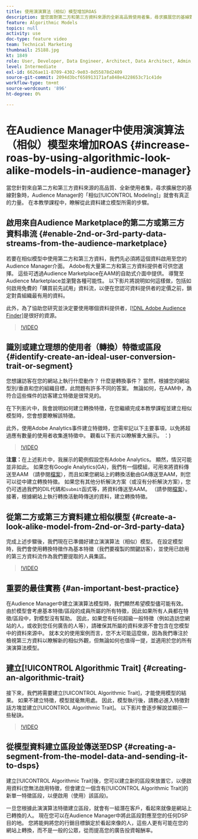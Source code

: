 ```yaml
---
title: 使用演演算法（相似）模型增加ROAS
description: 當您面對第二方和第三方資料來源的全新高品質使用者集，尋求擴展您的基線對象時，Audience Manager類似建模的真正功能就來了。 在本教學課程中，瞭解從此資料建立模型的步驟。
feature: Algorithmic Models
topics: null
activity: use
doc-type: feature video
team: Technical Marketing
thumbnail: 25188.jpg
kt: 1849
role: User, Developer, Data Engineer, Architect, Data Architect, Admin, Leader
level: Intermediate
exl-id: 6626ae11-8709-4302-9e03-0d55878d2409
source-git-commit: 2094d3bcf658913171afa848e4228653c71c41de
workflow-type: tm+mt
source-wordcount: '896'
ht-degree: 0%

---
```


# 在Audience Manager中使用演演算法（相似）模型來增加ROAS {#increase-roas-by-using-algorithmic-look-alike-models-in-audience-manager}

當您針對來自第二方和第三方資料來源的高品質、全新使用者集，尋求擴展您的基線對象時，Audience Manager的「相似[!UICONTROL Modeling]」就會有真正的力量。 在本教學課程中，瞭解從此資料建立模型所需的步驟。

## 啟用來自Audience Marketplace的第二方或第三方資料串流 {#enable-2nd-or-3rd-party-data-streams-from-the-audience-marketplace}

若要在相似模型中使用第二方和第三方資料，我們先必須將這個資料啟用至您的Audience Manager介面。 Adobe有大量第二方和第三方資料提供者可供您選擇。 這些可透過Audience Marketplace在AAM的自助式介面中提供。 導覽至Audience Marketplace並瀏覽各種可能性。 以下影片將說明如何這樣做，包括如何啟用免費的「購買前先試用」資料流，以便在您認可資料提供者的定價之前，鎖定對貴組織最有用的資料。

此外，為了協助您研究並決定要使用哪個資料提供者，[[!DNL Adobe Audience Finder]](https://www.adobe-audience-finder.com/)是很好的資源。

>[!VIDEO](https://video.tv.adobe.com/v/25188/?quality=12)

## 識別或建立理想的使用者（轉換）特徵或區段 {#identify-create-an-ideal-user-conversion-trait-or-segment}

您想讓訪客在您的網站上執行什麼動作？ 什麼是轉換事件？ 當然，根據您的網站型別/垂直和您的組織目標，此問題有許多不同的答案。 無論如何，在AAM中，為符合這些條件的訪客建立特徵是很常見的。

在下列影片中，我會說明如何建立轉換特徵，在您繼續完成本教學課程並建立相似模型時，您會想要瞭解該特徵。

此外，使用Adobe Analytics事件建立特徵時，您需牢記以下主要事項，以免將超過應有數量的使用者收集進特徵中。 觀看以下影片以瞭解重大展示。 ：)

>[!VIDEO](https://video.tv.adobe.com/v/23431/?quality=12)

**注意：**&#x200B;在上述影片中，我展示的範例假設您有Adobe Analytics。 顯然，情況可能並非如此。 如果您有Google Analytics(GA)，我們有一個模組，可用來將資料傳送至AAM （請參閱[檔案](https://experienceleague.adobe.com/docs/audience-manager/user-guide/dil-api/dil-modules.html)），而且如果您網站上的轉換活動由GA傳送至AAM，則您可以從中建立轉換特徵。 如果您有其他分析解決方案（或沒有分析解決方案），您仍可透過我們的DIL代碼和`submit`函式等，將資料傳送至AAM。 （請參閱[檔案](https://experienceleague.adobe.com/docs/audience-manager/user-guide/dil-api/dil-overview.html)）。 接著，根據網站上執行轉換活動時傳送的資料，建立轉換特徵。

## 從第二方或第三方資料建立相似模型 {#create-a-look-alike-model-from-2nd-or-3rd-party-data}

完成上述步驟後，我們現在已準備好建立演演算法（相似）模型。 在設定模型時，我們會使用轉換特徵作為基本特徵（我們要複製的關鍵訪客），並使用已啟用的第三方資料流作為我們要提取的人員集區。

>[!VIDEO](https://video.tv.adobe.com/v/25190/?quality-12)

## 重要的最佳實務 {#an-important-best-practice}

在Audience Manager中建立演演算法模型時，我們顯然希望模型儘可能有效。 由於模型會考慮基本特徵/區段的成員所屬的所有特徵，因此如果所有人員都在特徵/區段中，對模型沒有幫助。 因此，如果您有任何超級一般特徵（例如造訪您網站的人，或收到您任何廣告的人等），請確保其所屬的資料來源不會包含在您模型中的資料來源中。 就本文的使用案例而言，您不太可能這麼做，因為我們專注於檢視第三方資料以瞭解新的相似外觀，但無論如何也值得一提，並適用於您的所有演演算法模型。

## 建立[!UICONTROL Algorithmic Trait] {#creating-an-algorithmic-trait}

接下來，我們將需要建立[!UICONTROL Algorithmic Trait]，才能使用模型的結果。 如果不建立特徵，模型就毫無用處。 因此，模型執行後，請務必進入特徵對話方塊並建立[!UICONTROL Algorithmic Trait]。 以下影片會逐步解說並顯示一些秘訣。

>[!VIDEO](https://video.tv.adobe.com/v/25191/?quality=12)

## 從模型資料建立區段並傳送至DSP {#creating-a-segment-from-the-model-data-and-sending-it-to-dsps}

建立[!UICONTROL Algorithmic Trait]後，您可以建立新的區段來放置它，以便啟用資料(您無法啟用特徵，但會建立一個含有[!UICONTROL Algorithmic Trait]的新單一特徵區段，以便啟用（使用）該區段)。

一旦您根據此演演算法特徵建立區段，就會有一組潛在客戶，看起來就像是網站上已轉換的人。 現在您可以在Audience Manager中將此區段對應至您的任何DSP目的地。 您將能夠將您的行銷目標鎖定於看起來像的人，這些人更有可能在您的網站上轉換，而不是一般的公眾，從而提高您的廣告投資報酬率。

